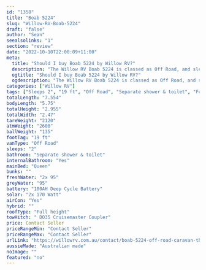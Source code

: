 ```yaml
---
id: "1358"
title: "Boab 5224"
slug: "Willow-RV-Boab-5224"
draft: "false"
author: "Sean"
seealsolinks: "1"
section: "review"
date: "2022-10-10T22:00:09+11:00"
meta:
  title: "Should I buy Boab 5224 by Willow RV?"
  description: "The Willow RV Boab 5224 is classed as Off Road, and sleeps 2 people. It is Australian made and comes in at 19 ft. It generally has Separate shower & toilet."
  ogtitle: "Should I buy Boab 5224 by Willow RV?"
  ogdescription: "The Willow RV Boab 5224 is classed as Off Road, and sleeps 2 people. It is Australian made and comes in at 19 ft. It generally has Separate shower & toilet."
categories: ["Willow RV"]
tags: ["Sleeps 2", "19 ft", "Off Road", "Separate shower & toilet", "Full height", "Price Unknown", "Australian made"]
totalLength: "7.554"
bodyLength: "5.75"
totalHeight: "2.955"
totalWidth: "2.47"
tareWeight: "2120"
atmWeight: "2600"
ballWeight: "135"
footTag: "19 ft"
vanType: "Off Road"
sleeps: "2"
bathroom: "Separate shower & toilet"
internalBathroom: "Yes"
mainBed: "Queen"
bunks: ""
freshWater: "2x 95"
greyWater: "95"
battery: "100AH Deep Cycle Battery"
solar: "2x 170 Watt"
airCon: "Yes"
hybrid: ""
roofType: "Full height"
towHitch: " DO35 Cruisemaster Coupler"
price: Contact Seller
priceRangeMin: "Contact Seller"
priceRangeMax: "Contact Seller"
urlLink: "https://willowrv.com.au/contact/boab-5224-off-road-caravan-thank-you/"
aussieMade: "Australian made"
noImage: ""
featured: "no"
---
```

